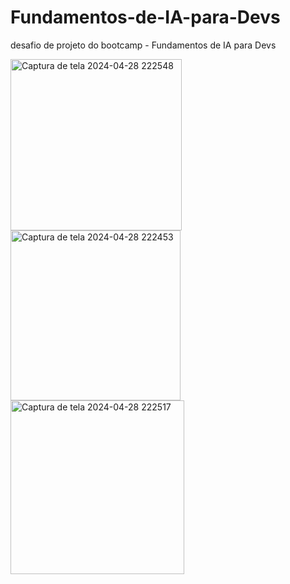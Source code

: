 # Fundamentos-de-IA-para-Devs
desafio de projeto do bootcamp - Fundamentos de IA para Devs

<img width="274" alt="Captura de tela 2024-04-28 222548" src="https://github.com/gasilsantos/Fundamentos-de-IA-para-Devs/assets/102256288/bab48508-74d0-4eb0-a396-681cd703af8b">
<img width="272" alt="Captura de tela 2024-04-28 222453" src="https://github.com/gasilsantos/Fundamentos-de-IA-para-Devs/assets/102256288/2c6aeb33-20c2-4cbb-9134-71aec73f01bb">
<img width="278" alt="Captura de tela 2024-04-28 222517" src="https://github.com/gasilsantos/Fundamentos-de-IA-para-Devs/assets/102256288/488feb1f-236d-46e0-9a7d-d5310bff7b82">
